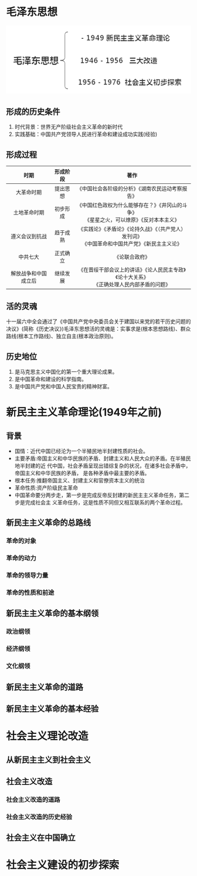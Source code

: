 # 毛泽东思想

![image-20191102211124032](img/image-20191102211124032.png)

## 形成的历史条件

1. 时代背景：世界无产阶级社会主义革命的新时代
2. 实践基础：中国共产党领导人民进行革命和建设成功实践(经验)

## 形成过程



|  时期 |  形成阶段    |   著作   |
| :--: | :--: | :--: |
| 大革命时期 | 提出思想 | 《中国社会各阶级的分析》《湖南农民运动考察报告》 |
| 土地革命时期 | 初步形成 | 《中国红色政权为什么能够存在？》《井冈山的斗争》<br />《星星之火，可以燎原》《反对本本主义》 |
| 遵义会议到抗战 | 趋于成熟 | 《实践论》《矛盾论》《论持久战》《（共产党人）发刊词》<br />《中国革命和中国共产党》《新民主主义论》 |
| 中共七大 | 正式确立 | 《论联合政府》 |
| 解放战争和中国成立后 | 继续发展 | 《在晋绥干部会议上的讲话》《论人民民主专政》《论十大关系》<br />《正确处理人民内部矛盾的问题》 |



## 活的灵魂

十一届六中全会通过了《中国共产党中央委员会关于建国以来党的若干历史问题的决议》(简称《历史决议》)毛泽东思想活的灵魂是：实事求是(根本思想路线)、群众路线(根本工作路线)、独立自主(根本政治原则)。

## 历史地位

1. 是马克思主义中国化的第一个重大理论成果。
2. 是中国革命和建设的科学指南。
3. 是中国共产党和中国人民宝贵的精神财富。





# 新民主主义革命理论(1949年之前)



## 背景

- 国情：近代中国已经沦为一个半殖民地半封建性质的社会。
- 主要矛盾:帝国主义和中华民族的矛盾、封建主义和人民大众的矛盾。在半殖民地半封建的近
    代中国，社会矛盾呈现出错综复杂的状况，在诸多社会矛盾中，帝国主义和中华民族的矛盾，
    是各种矛盾中最主要的矛盾。
- 根本任务:推翻帝国主义、封建主义和官僚资本主义的统治
- 革命性质:资产阶级民主革命
- 中国革命要分两步走，第一步是完成反帝反封建的新民主主义革命任务，第二步是完成社会主
    义革命任务，这是性质不同但又相互联系的两个革命过程。

## 新民主主义革命的总路线



### 革命的对象

###   革命的动力

### 革命的领导力量

### 革命的性质和前途



## 新民主主义革命的基本纲领



### 政治纲领





### 经济纲领



### 文化纲领



## 新民主主义革命的道路



## 新民主主义革命的基本经验





# 社会主义理论改造

## 从新民主主义到社会主义



## 社会主义改造



### 社会主义改造的道路



### 社会主义改造的历史经验

## 社会主义在中国确立



# 社会主义建设的初步探索

